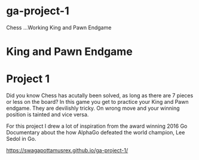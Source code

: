 # ga-project-1
Chess
...Working King and Pawn Endgame
# King and Pawn Endgame
# Project 1
Did you know Chess has acutally been solved, as long as there are 7 pieces or less on the board?
In this game you get to practice your King and Pawn endgame. They are devilishly tricky. On wrong 
move and your winning position is tainted and vice versa.


For this project I drew a lot of inspiration from the award winning 2016 Go Documentary about the 
how AlphaGo defeated the world champion, Lee Sedol in Go. 

https://swagapottamusrex.github.io/ga-project-1/
